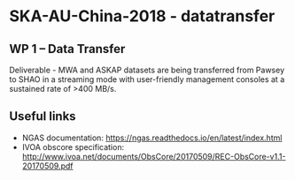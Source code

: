 # SKA-AU-China-2018 - **datatransfer**

## WP 1 – Data Transfer
Deliverable - MWA and ASKAP datasets are being transferred from Pawsey to SHAO in a streaming mode with user-friendly management consoles at a sustained rate of >400 MB/s.

## Useful links
* NGAS documentation: https://ngas.readthedocs.io/en/latest/index.html
* IVOA obscore specification: http://www.ivoa.net/documents/ObsCore/20170509/REC-ObsCore-v1.1-20170509.pdf
